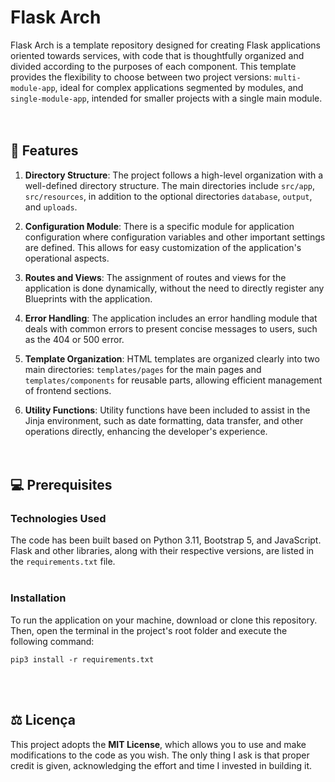 # Flask Arch

Flask Arch is a template repository designed for creating Flask applications oriented towards 
services, with code that is thoughtfully organized and divided according to the purposes of each 
component. This template provides the flexibility to choose between two project versions: 
`multi-module-app`, ideal for complex applications segmented by modules, and `single-module-app`, 
intended for smaller projects with a single main module.
<br /><br /><br />



## :rocket: Features

1. **Directory Structure**: The project follows a high-level organization with a well-defined 
directory structure. The main directories include `src/app`, `src/resources`, in addition to 
the optional directories `database`, `output`, and `uploads`.

2. **Configuration Module**: There is a specific module for application configuration where 
configuration variables and other important settings are defined. This allows for easy 
customization of the application's operational aspects.

3. **Routes and Views**: The assignment of routes and views for the application is done 
dynamically, without the need to directly register any Blueprints with the application.

4. **Error Handling**: The application includes an error handling module that deals with common 
errors to present concise messages to users, such as the 404 or 500 error.

5. **Template Organization**: HTML templates are organized clearly into two main directories: 
`templates/pages` for the main pages and `templates/components` for reusable parts, allowing 
efficient management of frontend sections.

6. **Utility Functions**: Utility functions have been included to assist in the Jinja 
environment, such as date formatting, data transfer, and other operations directly, 
enhancing the developer's experience.
<br /><br /><br />



## :computer: Prerequisites

### Technologies Used

The code has been built based on Python 3.11, Bootstrap 5, and JavaScript. Flask and other 
libraries, along with their respective versions, are listed in the `requirements.txt` file.
<br /><br />

### Installation

To run the application on your machine, download or clone this repository. Then, open the 
terminal in the project's root folder and execute the following command:

```terminal
pip3 install -r requirements.txt
```
<br /><br />



## :balance_scale: Licença
This project adopts the **MIT License**, which allows you to use and make modifications to 
the code as you wish. The only thing I ask is that proper credit is given, acknowledging the 
effort and time I invested in building it.
